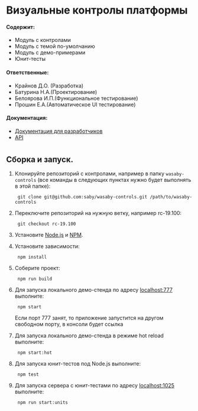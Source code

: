 # Визуальные контролы платформы
#### Содержит:
- Модуль с контролами
- Модуль с темой по-умолчанию
- Модуль с демо-примерами
- Юнит-тесты
#### Ответственные:
- Крайнов Д.О. (Разработка)
- Батурина Н.А.(Проектирование)
- Белоярова И.П.(Функциональное тестирование)
- Прошин Е.А.(Автоматическое UI тестирование)
#### Документация:
- [Документация для разработчиков](https://wasaby.dev/doc/platform/controls/)
- [API](https://wasaby.dev/docs/js/Controls/)
#
## Сборка и запуск.

1. Клонируйте репозиторий с контролами, например в папку `wasaby-controls` (все команды в следующих пунктах нужно будет выполнять в этой папке):

        git clone git@github.com:saby/wasaby-controls.git /path/to/wasaby-controls

1. Переключите репозиторий на нужную ветку, например rc-19.100:

        git checkout rc-19.100

1. Установите [Node.js](http://nodejs.org/) и [NPM](http://npmjs.com).

1. Установите зависимости:

        npm install

1. Cоберите проект:

        npm run build

1. Для запуска локального демо-стенда по адресу [localhost:777](http://localhost:777/) выполните:

        npm start

    Если порт 777 занят, то приложение запустится на другом свободном порту, в консоли будет ссылка

1. Для запуска локального демо-стенда в режиме hot reload выполните:

        npm start:hot

1. Для запуска юнит-тестов под Node.js выполните:

        npm test

1. Для запуска сервера с юнит-тестами по адресу [localhost:1025](http://localhost:1025/) выполните:

        npm run start:units



